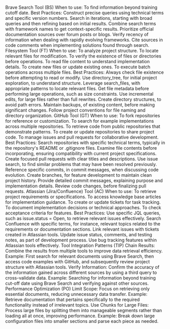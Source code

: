 Brave Search Tool (BS)
When to use:
To find information beyond training cutoff date.
Best Practices:
Construct precise queries using technical terms and specific version numbers.
Search in iterations, starting with broad queries and then refining based on initial results.
Combine search terms with framework names to get context-specific results.
Prioritize official documentation sources over forum posts or blogs.
Verify recency of information when dealing with rapidly evolving frameworks.
Cite sources in code comments when implementing solutions found through search.
Filesystem Tool (FT)
When to use:
To analyze project structure.
To locate relevant files for modification.
To verify the existence of files or directories before operations.
To read file content to understand implementation details.
To create new files or update existing ones.
To execute batch operations across multiple files.
Best Practices:
Always check file existence before attempting to read or modify.
Use directory_tree, for initial project exploration, to understand structure.
Leverage search_files, with appropriate patterns to locate relevant files.
Get file metadata before performing large operations, such as size constraints.
Use incremental edits, for large files rather than full rewrites.
Create directory structures, to avoid path errors.
Maintain backups, of existing content, before making significant changes.
Follow project conventions for file naming and directory organization.
GitHub Tool (GT)
When to use:
To fork repositories for reference or customization.
To search for example implementations across multiple repositories.
To retrieve code from public repositories that demonstrate patterns.
To create or update repositories to share project code.
To manage issues and pull requests for collaborative development.
Best Practices:
Search repositories with specific technical terms, typically in the repository's README or .gitignore files.
Examine file contents before incorporating, ensuring compatibility with current project specifications.
Create focused pull requests with clear titles and descriptions.
Use issue search, to find similar problems that may have been resolved previously.
Reference specific commits, in commit messages, when discussing code evolution.
Create branches, for feature development to maintain clean project history.
Provide detailed commit messages, explaining purpose and implementation details.
Review code changes, before finalizing pull requests.
Atlassian (Jira/Confluence) Tool (AC)
When to use:
To retrieve project requirements or specifications.
To access knowledge base articles for implementation guidance.
To create or update tickets for task tracking.
To document implementation decisions or technical approaches.
To check acceptance criteria for features.
Best Practices:
Use specific JQL queries, such as issue.status = Open, to retrieve relevant issues effectively.
Search Confluence with specific terms, for instance, relevant topics related to the requirements or documentation sections.
Link relevant issues with tickets created in Atlassian tools.
Update issue status, comments, and testing notes, as part of development process.
Use bug tracking features within Atlassian tools effectively.
Tool Integration Patterns (TIP)
Chain Results: Combine the results from multiple tools to improve data retrieval efficiency. Example: First search for relevant documents using Brave Search, then access code examples with GitHub, and subsequently review project structure with Atlassian tools.
Verify Information: Confirm the accuracy of the information gained across different sources by using a third query to cross-validate data. Example: Searching for information beyond training cut-off date using Brave Search and verifying against other sources.
Performance Optimization (PO)
Limit Scope: Focus on retrieving only essential documents, reducing unnecessary data transfer. Example: Retrieve documentation that pertains specifically to the required functionality instead of irrelevant topics.
Use Chunks for Large Files: Process large files by splitting them into manageable segments rather than loading all at once, improving performance. Example: Break down large configuration files into smaller sections and parse each piece as needed.